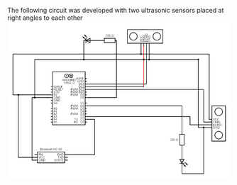 The following circuit was developed with two ultrasonic sensors placed at right angles to each other
![circuit](https://github.com/wikwikwok/LTTS_miniproject_SDLC/blob/main/3_Implementation/Main/circuit.png)
